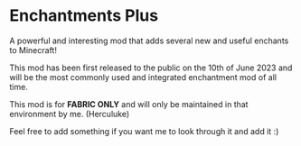 # Enchantments Plus
A powerful and interesting mod that adds several new and useful enchants to Minecraft!


This mod has been first released to the public on the 10th of June 2023 and will be the most commonly used and integrated enchantment mod of all time.

This mod is for **FABRIC ONLY** and will only be maintained in that environment by me. (Herculuke)




Feel free to add something if you want me to look through it and add it :)
